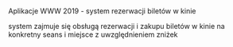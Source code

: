 #
Aplikacje WWW 2019 - system rezerwacji biletów w kinie

system zajmuje się obsługą rezerwacji i zakupu biletów w kinie na konkretny seans i miejsce z uwzględnieniem zniżek

